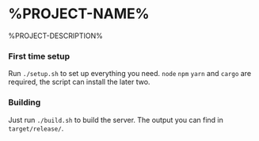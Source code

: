 # %PROJECT-NAME%
%PROJECT-DESCRIPTION%


### First time setup
Run `./setup.sh` to set up everything you need.
`node` `npm` `yarn` and `cargo` are required, the script can install the later two.


### Building
Just run `./build.sh` to build the server.
The output you can find in `target/release/`.
